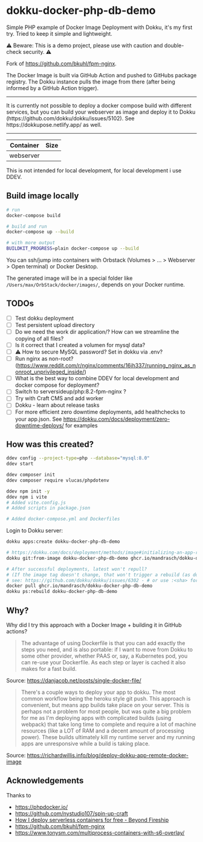 # dokku-docker-php-db-demo

Simple PHP example of Docker Image Deployment with Dokku, it's my first try. Tried to keep it simple and lightweight.

⚠️ Beware: This is a demo project, please use with caution and double-check security. ⚠️ 

Fork of https://github.com/bkuhl/fpm-nginx.

The Docker Image is built via GitHub Action and pushed to GitHubs package registry. The Dokku instance pulls the image from there (after being informed by a GitHub Action trigger).

<hr>
It is currently not possible to deploy a docker compose build with different services, but you can build your webserver as image and deploy it to Dokku (https://github.com/dokku/dokku/issues/5102). See https://dokkupose.netlify.app/ as well.
<hr>


| Container     | Size          |
| ------------- | ------------- |
| webserver     |               |

This is not intended for local development, for local development i use DDEV.

## Build image locally

```bash
# run
docker-compose build

# build and run
docker-compose up --build

# with more output
BUILDKIT_PROGRESS=plain docker-compose up --build
```

You can ssh/jump into containers with Orbstack (Volumes > ... > Webserver > Open terminal) or Docker Desktop.

The generated image will be in a special folder like `/Users/max/OrbStack/docker/images/`, depends on your Docker runtime. 

## TODOs

- [ ] Test dokku deployment
- [ ] Test persistent upload directory
- [ ] Do we need the work dir application/? How can we streamline the copying of all files?
- [ ] Is it correct that I created a volumen for mysql data?
- [ ] ⚠️ How to secure MySQL password? Set in dokku via .env?
- [ ] Run nginx as non-root? (https://www.reddit.com/r/nginx/comments/16ih337/running_nginx_as_nonroot_unprivileged_inside/)
- [ ] What is the best way to combine DDEV for local development and docker compose for deployment?
- [ ] Switch to serversideup/php:8.2-fpm-nginx ? 
- [ ] Try with Craft CMS and add worker
- [ ] Dokku - learn about release tasks 
- [ ] For more efficient zero downtime deployments, add healthchecks to your app.json. See https://dokku.com/docs/deployment/zero-downtime-deploys/ for examples

## How was this created?

```bash
ddev config --project-type=php --database="mysql:8.0"
ddev start

ddev composer init 
ddev composer require vlucas/phpdotenv

ddev npm init -y
ddev npm i vite
# Added vite.config.js
# Added scripts in package.json

# Added docker-compose.yml and Dockerfiles
```

Login to Dokku server:

```bash
dokku apps:create dokku-docker-php-db-demo

# https://dokku.com/docs/deployment/methods/image#initializing-an-app-repository-from-a-docker-image
dokku git:from-image dokku-docker-php-db-demo ghcr.io/mandrasch/dokku-docker-php-db-demo:latest

# After successful deployments, latest won't repull?
# (If the image tag doesn't change, that won't trigger a rebuild (as documented),
# see: https://github.com/dokku/dokku/issues/6302 - # or use :<sha> for pull?
docker pull ghcr.io/mandrasch/dokku-docker-php-db-demo
dokku ps:rebuild dokku-docker-php-db-demo
```

## Why?

Why did I try this approach with a Docker Image + building it in GitHub actions?

> The advantage of using Dockerfile is that you can add exactly the steps you need, and is also portable: if I want to move from Dokku to some other provider, whether PAAS or, say, a Kubernetes pod, you can re-use your Dockerfile. As each step or layer is cached it also makes for a fast build. 

Source: https://danjacob.net/posts/single-docker-file/

> There's a couple ways to deploy your app to dokku. The most common workflow being the heroku style git push. This approach is convenient, but means app builds take place on your server. This is perhaps not a problem for most people, but was quite a big problem for me as I'm deploying apps with complicated builds (using webpack) that take long time to complete and require a lot of machine resources (like a LOT of RAM and a decent amount of processing power). These builds ultimately kill my runtime server and my running apps are unresponsive while a build is taking place. 

Source: https://richardwillis.info/blog/deploy-dokku-app-remote-docker-image

## Acknowledgements

Thanks to

- https://phpdocker.io/
- https://github.com/nystudio107/spin-up-craft
- [How I deploy serverless containers for free - Beyond Fireship](https://www.youtube.com/watch?v=cw34KMPSt4k)
- https://github.com/bkuhl/fpm-nginx
- https://www.tonysm.com/multiprocess-containers-with-s6-overlay/
